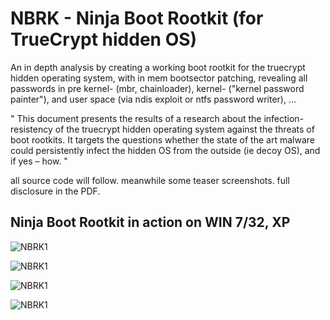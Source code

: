 # NBRK - Ninja Boot Rootkit (for TrueCrypt hidden OS)

An in depth analysis by creating a working boot rootkit for the truecrypt hidden operating system, with in mem bootsector patching, revealing all passwords in pre kernel- (mbr, chainloader), kernel- ("kernel password painter"), and user space (via ndis exploit or ntfs password writer), ... 

"
This document presents the results of a research about the infection-resistency of the truecrypt hidden operating system against the threats of boot rootkits. It targets the questions whether the state of the art malware could persistently infect the hidden OS from the outside (ie decoy OS), and if yes – how.
"

all source code will follow. meanwhile some teaser screenshots. full disclosure in the PDF.

## Ninja Boot Rootkit in action on WIN 7/32, XP



![NBRK1](http://m64.rocks/ninja-boot-root/7.png "NBRK1")

![NBRK1](http://m64.rocks/ninja-boot-root/6.png "NBRK1")

![NBRK1](http://m64.rocks/ninja-boot-root/5.png "NBRK1")

![NBRK1](http://m64.rocks/ninja-boot-root/10.png "NBRK1")
